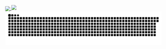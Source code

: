 
<a href="https://github.com/anuraghazra/convoychat">
  <img height="180em" align="center" src="https://github-readme-stats.vercel.app/api/top-langs?username=maykonalvesdonascimento&layout=compact&langs_count=8&card_width=160&theme=dark" />
  <img height="180em" src="https://github-readme-stats.vercel.app/api?username=maykonalvesdonascimento&show_icons=true&theme=dark&include_all_commits=true&count_private=true"
</a>

<picture>
  <source media="(prefers-color-scheme: dark)" srcset="https://raw.githubusercontent.com/maykonalvesdonascimento/maykonalvesdonascimento/output/github-contribution-grid-snake-dark.svg">
  <source media="(prefers-color-scheme: light)" srcset="https://raw.githubusercontent.com/maykonalvesdonascimento/maykonalvesdonascimento/output/github-contribution-grid-snake.svg">
  <img alt="github contribution grid snake animation" src="https://raw.githubusercontent.com/maykonalvesdonascimento/maykonalvesdonascimento/output/github-contribution-grid-snake.svg">
</picture>
<!--
**maykonalvesdonascimento/maykonalvesdonascimento** is a ✨ _special_ ✨ repository because its `README.md` (this file) appears on your GitHub profile.
<a href="https://github.com/anuraghazra/github-readme-stats">
  <img height=200 align="center" src="https://github-readme-stats.vercel.app/api?username=maykonalvesdonascimento&theme=dark" />
</a>
Here are some ideas to get you started:
## Hi there 👋
- 🔭 I’m currently working on ...
- 🌱 I’m currently learning ...
- 👯 I’m looking to collaborate on ...
- 🤔 I’m looking for help with ...
- 💬 Ask me about ...
- 📫 How to reach me: ...
- 😄 Pronouns: ...
- ⚡ Fun fact: ...
-->
